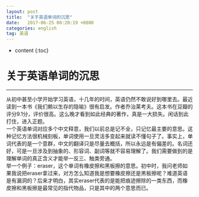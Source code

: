 ```yaml
---
layout: post
title:  "关于英语单词的沉思"
date:   2017-06-25 00:20:19 +0800
categories: english
tag: 英语
---
```


* content
{:toc}


# 关于英语单词的沉思 #


----------
从初中甚至小学开始学习英语，十几年的时间，英语仍然不敢说好到哪里去。最近读到一本书《我们赖以生存的隐喻》很有启发。作者乔治莱考夫。这本书在豆瓣的评分9.1分，评价很高。这么晚才看到如此经典的著作，真是一大损失。闲话到此打住，进入正题。  
一个英语单词对应多个中文释意，我们以前总是记不全，只记忆最主要的意思。这种记忆方法很机械刻板，单词使用一旦灵活多变起来就读不懂句子了。事实上，单词代表的是一个意群，中文的翻译只是尽量去概括，所以永远是有偏差的。名词还好，可是一旦涉及到抽象的、形容词、副词等就不容易理解了。我们需要做到的是理解单词的真正含义才能举一反三、触类旁通。  
举一个例子：eraser，这个单词有橡皮擦和黑板擦的意思。初中时，我问老师如果我说把eraser拿过来，对方怎么知道我是想要橡皮擦还是黑板擦呢？难道英语是有漏洞的？后来才明白，其实eraser代表的是能把痕迹擦除的一类东西，而橡皮擦和黑板擦是最常见的指代物品，只是其中的两个意思而已。
